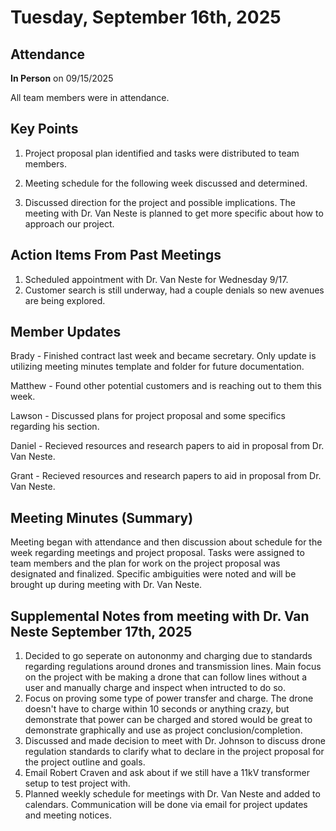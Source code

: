 # Tuesday, September 16th, 2025

## Attendance

**In Person** on 09/15/2025

All team members were in attendance.

## Key Points

1. Project proposal plan identified and tasks were distributed to team members.

2. Meeting schedule for the following week discussed and determined.

3. Discussed direction for the project and possible implications. The meeting with Dr. Van Neste is planned to get more specific about how to
   approach our project.

## Action Items From Past Meetings

1. Scheduled appointment with Dr. Van Neste for Wednesday 9/17.
2. Customer search is still underway, had a couple denials so new avenues are being explored.

## Member Updates

Brady - Finished contract last week and became secretary. Only update is utilizing meeting minutes template and folder for future
documentation.

Matthew - Found other potential customers and is reaching out to them this week.

Lawson - Discussed plans for project proposal and some specifics regarding his section.

Daniel - Recieved resources and research papers to aid in proposal from Dr. Van Neste.

Grant - Recieved resources and research papers to aid in proposal from Dr. Van Neste.

## Meeting Minutes (Summary)
Meeting began with attendance and then discussion about schedule for the week regarding meetings and project proposal. Tasks were assigned
to team members and the plan for work on the project proposal was designated and finalized. Specific ambiguities were noted and will be brought
up during meeting with Dr. Van Neste.

## Supplemental Notes from meeting with Dr. Van Neste September 17th, 2025
1. Decided to go seperate on autononmy and charging due to standards regarding regulations around drones and transmission lines. Main focus on the project with be making a drone that can follow lines without a user and manually charge and inspect when intructed to do so.
2. Focus on proving some type of power transfer and charge. The drone doesn't have to charge within 10 seconds or anything crazy, but demonstrate that power can be charged and stored would be great to demonstrate graphically and use as project conclusion/completion.
3. Discussed and made decision to meet with Dr. Johnson to discuss drone regulation standards to clarify what to declare in the project proposal for the project outline and goals.
4. Email Robert Craven and ask about if we still have a 11kV transformer setup to test project with.
5. Planned weekly schedule for meetings with Dr. Van Neste and added to calendars. Communication will be done via email for project updates and meeting notices.
